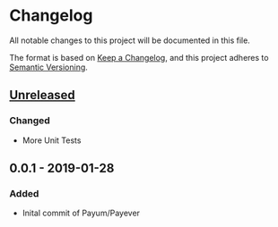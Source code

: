 # Changelog
All notable changes to this project will be documented in this file.

The format is based on [Keep a Changelog](https://keepachangelog.com/en/1.0.0/),
and this project adheres to [Semantic Versioning](https://semver.org/spec/v2.0.0.html).

## [Unreleased]
### Changed
- More Unit Tests

## 0.0.1 - 2019-01-28
### Added
- Inital commit of Payum/Payever

[Unreleased]: https://github.com/olivierlacan/keep-a-changelog/compare/v0.0.1...HEAD
